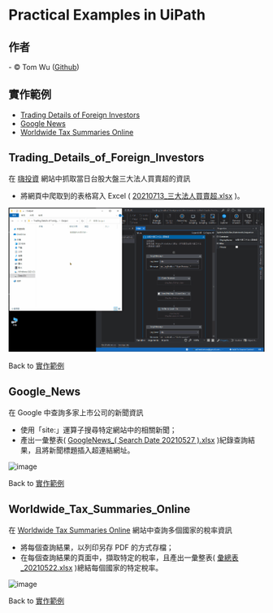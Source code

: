 # Practical Examples in UiPath   

## 作者
<span> - &copy; Tom Wu (<a href="https://github.com/YenLinWu">Github</a>) </span>  

## 實作範例  
* [Trading Details of Foreign Investors](#Trading_Details_of_Foreign_Investors)
* [Google News](#Google_News)
* [Worldwide Tax Summaries Online](#Worldwide_Tax_Summaries_Online)

## Trading_Details_of_Foreign_Investors
在 [嗨投資](https://histock.tw/) 網站中抓取當日台股大盤三大法人買賣超的資訊   
- 將網頁中爬取到的表格寫入 Excel ( [20210713_三大法人買賣超.xlsx](https://github.com/YenLinWu/RPA_UiPath/blob/master/Examples/Trading_Details_of_Foreign_Investors/Output/20210713_%E4%B8%89%E5%A4%A7%E6%B3%95%E4%BA%BA%E8%B2%B7%E8%B3%A3%E8%B6%85.xlsx) )。   

![image](./Trading_Details_of_Foreign_Investors/README_gif/Trading_Details_of_Foreign_Investors.gif)

Back to [實作範例](#實作範例)

## Google_News 
在 Google 中查詢多家上市公司的新聞資訊
- 使用「site:」運算子搜尋特定網站中的相關新聞；    
- 產出一彙整表( [GoogleNews_( Search Date 20210527 ).xlsx](https://github.com/YenLinWu/RPA_UiPath/blob/master/Examples/Google_News/Output/20210527/GoogleNews_(%20Search%20Date%2020210527%20).xlsx) )紀錄查詢結果，且將新聞標題插入超連結網址。 
   
![image](./Google_News/README_gif/Google_News.gif)

Back to [實作範例](#實作範例)

## Worldwide_Tax_Summaries_Online   
在 [Worldwide Tax Summaries Online](https://taxsummaries.pwc.com/) 網站中查詢多個國家的稅率資訊   
- 將每個查詢結果，以列印另存 PDF 的方式存檔；   
- 在每個查詢結果的頁面中，擷取特定的稅率，且產出一彙整表( [彙總表_20210522.xlsx](https://github.com/YenLinWu/RPA_UiPath/blob/master/Examples/Worldwide_Tax_Summaries_Online/Output/20210522/%E5%BD%99%E7%B8%BD%E8%A1%A8_20210522.xlsx) )總結每個國家的特定稅率。  
   
![image](./Worldwide_Tax_Summaries_Online/README_gif/Worldwide_Tax_Summaries_Online.gif)

Back to [實作範例](#實作範例)
